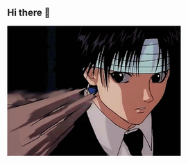 ## Hi there 👋
![](https://github.com/afterstormts/afterstormts/blob/main/b235ddcb71b2c9fd46d127133ab56ef1.gif)
<!--
**afterstormts/afterstormts** is a ✨ _special_ ✨ repository because its `README.md` (this file) appears on your GitHub profile.

Here are some ideas to get you started:

- 🔭 I’m currently working on ...
- 🌱 I’m currently learning ...
- 👯 I’m looking to collaborate on ...
- 🤔 I’m looking for help with ...
- 💬 Ask me about ...
- 📫 How to reach me: ...
- 😄 Pronouns: ...
- ⚡ Fun fact: ...
-->
